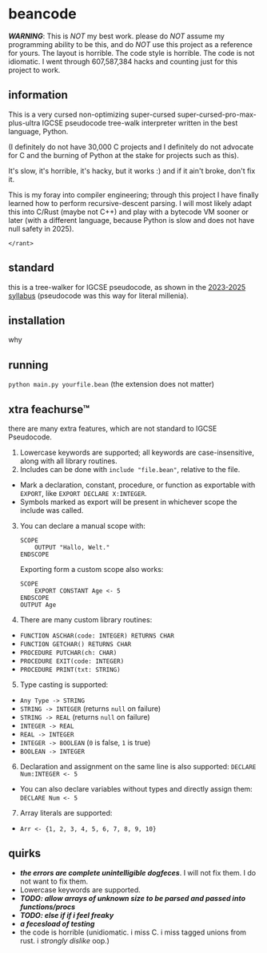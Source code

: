 # beancode

***WARNING***: This is *NOT* my best work. please do *NOT* assume my programming ability to be this, and do *NOT* use this project as a reference for yours. The layout is horrible. The code style is horrible. The code is not idiomatic. I went through 607,587,384 hacks and counting just for this project to work.

## information

This is a very cursed non-optimizing super-cursed super-cursed-pro-max-plus-ultra IGCSE pseudocode tree-walk interpreter written in the best language, Python.

(I definitely do not have 30,000 C projects and I definitely do not advocate for C and the burning of Python at the stake for projects such as this).

It's slow, it's horrible, it's hacky, but it works :) and if it ain't broke, don't fix it.

This is my foray into compiler engineering; through this project I have finally learned how to perform recursive-descent parsing. I will most likely adapt this into C/Rust (maybe not C++) and play with a bytecode VM sooner or later (with a different language, because Python is slow and does not have null safety in 2025).

`</rant>`

## standard

this is a tree-walker for IGCSE pseudocode, as shown in the [2023-2025 syllabus](https://ezntek.com/doc/2023_2025_cs_syllabus.pdf) (pseudocode was this way for literal millenia).

## installation

why

## running

`python main.py yourfile.bean` (the extension does not matter)

## xtra feachurse™

there are many extra features, which are not standard to IGCSE Pseudocode.

1. Lowercase keywords are supported; all keywords are case-insensitive, along with all library routines.
2. Includes can be done with `include "file.bean"`, relative to the file.
 * Mark a declaration, constant, procedure, or function as exportable with `EXPORT`, like `EXPORT DECLARE X:INTEGER`.
 * Symbols marked as export will be present in whichever scope the include was called.
3. You can declare a manual scope with:
   ```
   SCOPE
       OUTPUT "Hallo, Welt."
   ENDSCOPE
   ```

   Exporting form a custom scope also works:

   ```
   SCOPE
       EXPORT CONSTANT Age <- 5
   ENDSCOPE
   OUTPUT Age
   ```
4. There are many custom library routines:
 * `FUNCTION ASCHAR(code: INTEGER) RETURNS CHAR`
 * `FUNCTION GETCHAR() RETURNS CHAR`
 * `PROCEDURE PUTCHAR(ch: CHAR)`
 * `PROCEDURE EXIT(code: INTEGER)`
 * `PROCEDURE PRINT(txt: STRING)`
5. Type casting is supported:
 * `Any Type -> STRING`
 * `STRING -> INTEGER` (returns `null` on failure)
 * `STRING -> REAL` (returns `null` on failure)
 * `INTEGER -> REAL`
 * `REAL -> INTEGER`
 * `INTEGER -> BOOLEAN` (`0` is false, `1` is true)
 * `BOOLEAN -> INTEGER`
6. Declaration and assignment on the same line is also supported: `DECLARE Num:INTEGER <- 5`
 * You can also declare variables without types and directly assign them: `DECLARE Num <- 5`
7. Array literals are supported:
 * `Arr <- {1, 2, 3, 4, 5, 6, 7, 8, 9, 10}`

## quirks

* ***the errors are complete unintelligible dogfeces***. I will not fix them. I do not want to fix them.
* Lowercase keywords are supported.
* ***TODO: allow arrays of unknown size to be parsed and passed into functions/procs***
* ***TODO: else if if i feel freaky***
* ***a fecesload of testing***
* the code is horrible (unidiomatic. i miss C. i miss tagged unions from rust. i _strongly dislike_ oop.)
